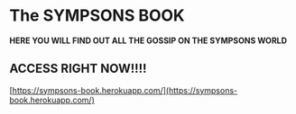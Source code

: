 # The SYMPSONS BOOK

**HERE YOU WILL FIND OUT ALL THE GOSSIP ON THE SYMPSONS WORLD**

## ACCESS RIGHT NOW!!!!

[https://sympsons-book.herokuapp.com/](https://sympsons-book.herokuapp.com/)
